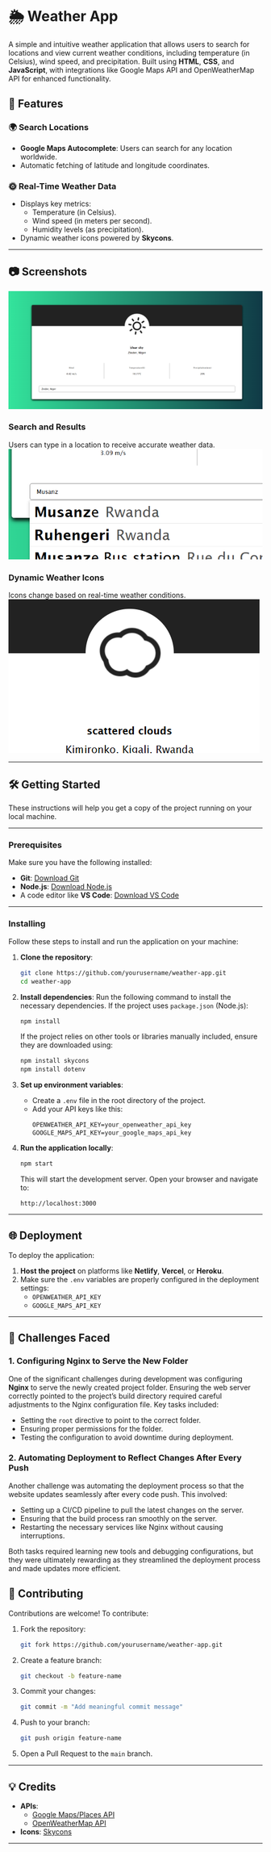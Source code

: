 # 🌦️ Weather App

A simple and intuitive weather application that allows users to search for locations and view current weather conditions, including temperature (in Celsius), wind speed, and precipitation. Built using **HTML**, **CSS**, and **JavaScript**, with integrations like Google Maps API and OpenWeatherMap API for enhanced functionality.


## 🚀 Features

### 🌍 **Search Locations**
- **Google Maps Autocomplete**: Users can search for any location worldwide.
- Automatic fetching of latitude and longitude coordinates.

### 🌞 **Real-Time Weather Data**
- Displays key metrics:
  - Temperature (in Celsius).
  - Wind speed (in meters per second).
  - Humidity levels (as precipitation).
- Dynamic weather icons powered by **Skycons**.

---

## 📷 Screenshots
![Alt Text](./weather.png)


### **Search and Results**
Users can type in a location to receive accurate weather data.
![Search and Results](./search'.png)

### **Dynamic Weather Icons**
Icons change based on real-time weather conditions.
![Weather Icons](./skycons.png)

---

## 🛠️ Getting Started

These instructions will help you get a copy of the project running on your local machine.

---

### **Prerequisites**
Make sure you have the following installed:
- **Git**: [Download Git](https://git-scm.com/)
- **Node.js**: [Download Node.js](https://nodejs.org/)
- A code editor like **VS Code**: [Download VS Code](https://code.visualstudio.com/)

---

### **Installing**

Follow these steps to install and run the application on your machine:

1. **Clone the repository**:
   ```bash
   git clone https://github.com/yourusername/weather-app.git
   cd weather-app
   ```

2. **Install dependencies**:
   Run the following command to install the necessary dependencies.
   If the project uses `package.json` (Node.js):
   ```bash
   npm install
   ```
   If the project relies on other tools or libraries manually included, ensure they are downloaded using:
   ```bash
   npm install skycons
   npm install dotenv
   ```

3. **Set up environment variables**:
   - Create a `.env` file in the root directory of the project.
   - Add your API keys like this:
     ```env
     OPENWEATHER_API_KEY=your_openweather_api_key
     GOOGLE_MAPS_API_KEY=your_google_maps_api_key
     ```

4. **Run the application locally**:
   ```bash
   npm start
   ```
   This will start the development server. Open your browser and navigate to:
   ```
   http://localhost:3000
   ```

---

## 🌐 Deployment

To deploy the application:
1. **Host the project** on platforms like **Netlify**, **Vercel**, or **Heroku**.
2. Make sure the `.env` variables are properly configured in the deployment settings:
   - `OPENWEATHER_API_KEY`
   - `GOOGLE_MAPS_API_KEY`

---

## 🚧 Challenges Faced

### 1. Configuring Nginx to Serve the New Folder
One of the significant challenges during development was configuring **Nginx** to serve the newly created project folder. Ensuring the web server correctly pointed to the project’s build directory required careful adjustments to the Nginx configuration file. Key tasks included:
- Setting the `root` directive to point to the correct folder.
- Ensuring proper permissions for the folder.
- Testing the configuration to avoid downtime during deployment.

### 2. Automating Deployment to Reflect Changes After Every Push
Another challenge was automating the deployment process so that the website updates seamlessly after every code push. This involved:
- Setting up a  CI/CD pipeline to pull the latest changes on the server.
- Ensuring that the build process ran smoothly on the server.
- Restarting the necessary services like Nginx without causing interruptions.

Both tasks required learning new tools and debugging configurations, but they were ultimately rewarding as they streamlined the deployment process and made updates more efficient.


## 🤝 Contributing

Contributions are welcome! To contribute:
1. Fork the repository:
   ```bash
   git fork https://github.com/yourusername/weather-app.git
   ```
2. Create a feature branch:
   ```bash
   git checkout -b feature-name
   ```
3. Commit your changes:
   ```bash
   git commit -m "Add meaningful commit message"
   ```
4. Push to your branch:
   ```bash
   git push origin feature-name
   ```
5. Open a Pull Request to the `main` branch.

---

## 💡 Credits
- **APIs**:
  - [Google Maps/Places API](https://developers.google.com/maps/documentation)
  - [OpenWeatherMap API](https://openweathermap.org/api)
- **Icons**: [Skycons](https://github.com/darkskyapp/skycons)


---


